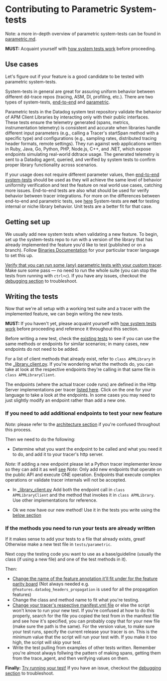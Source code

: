# Contributing to Parametric System-tests

Note: a more in-depth overview of parametric system-tests can be found in [parametric.md](parametric.md).

**MUST:** Acquaint yourself with [how system tests work](parametric.md#architecture-how-system-tests-work) before proceeding.

## Use cases

Let's figure out if your feature is a good candidate to be tested with parametric system-tests.

System-tests in general are great for assuring uniform behavior between different dd-trace repos (tracing, ASM, DI, profiling, etc.). There are two types of system-tests, [end-to-end](/docs/README.md) and [parametric](/docs/scenarios/parametric.md).

Parametric tests in the Datadog system test repository validate the behavior of APM Client Libraries by interacting only with their public interfaces. These tests ensure the telemetry generated (spans, metrics, instrumentation telemetry) is consistent and accurate when libraries handle different input parameters (e.g., calling a Tracer's startSpan method with a specific type) and configurations (e.g., sampling rates, distributed tracing header formats, remote settings). They run against web applications written in Ruby, Java, Go, Python, PHP, Node.js, C++, and .NET, which expose endpoints simulating real-world ddtrace usage. The generated telemetry is sent to a Datadog agent, queried, and verified by system tests to confirm proper library functionality across scenarios.

If your usage does not require different parameter values, then [end-to-end system-tests](/docs/README.md) should be used as they will achieve the same level of behavior uniformity verification and test the feature on real world use cases, catching more issues. End-to-end tests are also what should be used for verify behavior between tracer integrations.
For more on the differences between end-to-end and parametric tests, see [here](/docs/scenarios/README.md#scenarios)
System-tests are **not** for testing internal or niche library behavior. Unit tests are a better fit for that case.

## Getting set up

We usually add new system tests when validating a new feature. To begin, set up the system-tests repo to run with a version of the library that has already implemented the feature you'd like to test (published or on a branch).
Follow [Binaries Documentation](../execute/binaries.md) for your particular tracer language to set this up.

[Verify that you can run some (any) parametric tests with your custom tracer](parametric.md#running-the-tests). Make sure some pass — no need to run the whole suite (you can stop the tests from running with `ctrl+c`). If you have any issues, checkout the [debugging section](parametric.md#debugging) to troubleshoot.

## Writing the tests

Now that we're all setup with a working test suite and a tracer with the implemented feature, we can begin writing the new tests.

**MUST:** If you haven't yet, please acquaint yourself with [how system tests work](parametric.md#architecture-how-system-tests-work) before proceeding and reference it throughout this section.

Before writing a new test, check the [existing tests](/tests/parametric) to see if you can use the same methods or endpoints for similar scenarios; in many cases, new endpoints do not need to be added.

For a list of client methods that already exist, refer to `class APMLibrary` in the [_library_client.py](/utils/parametric/_library_client.py). If you're wondering what the methods do, you can take at look at the respective endpoints they're calling in that same file in `class APMLibraryClient`.

The endpoints (where the actual tracer code runs) are defined in the Http Server implementations per tracer [listed here](parametric.md#http-server-implementations). Click on the one for your language to take a look at the endpoints. In some cases you may need to just slightly modify an endpoint rather than add a new one.

### If you need to add additional endpoints to test your new feature

*Note:* please refer to the [architecture section](parametric.md#architecture-how-system-tests-work) if you're confused throughout this process.

Then we need to do the following:

* Determine what you want the endpoint to be called and what you need it to do, and add it to your tracer's http server.

*Note:* If adding a new endpoint please let a Python tracer implementer know so they can add it as well [see](parametric.md#shared-interface)
*Note*: Only add new endpoints that operate on the public API and execute ONE operation. Endpoints that execute complex operations or validate tracer internals will not be accepted.
* In [_library_client.py](/utils/parametric/_library_client.py) Add both the endpoint call in `class APMLibraryClient` and the method that invokes it in `class APMLibrary`. Use other implementations for reference.

* Ok we now have our new method! Use it in the tests you write using the [below section](#if-the-methods-you-need-to-run-your-tests-are-already-written)

### If the methods you need to run your tests are already written

If it makes sense to add your tests to a file that already exists, great! Otherwise make a new test file in `tests/parametric`.

Next copy the testing code you want to use as a base/guideline (usually the class (if using a new file) and one of the test methods in it).

Then:

* [Change the name of the feature annotation it'll fit under for the feature parity board](/docs/edit/features.md) (Not always needed e.g. `@features.datadog_headers_propagation` is used for all the propagation features)
* Change the class and method name to fit what you're testing.
* [Change your tracer's respective manifest.yml file](/docs/edit/manifest.md) or else the script won't know to run your new test. If you're confused at how to do this properly, search for the file you copied the test from in the manifest file and see how it's specified, you can probably copy that for your new file (make sure the path is the same).
For the version value, to make sure your test runs, specify the current release your tracer is on. This is the minimum value that the script will run your test with. If you make it too high, the script will skip your test.
* Write the test pulling from examples of other tests written. Remember you're almost always follwing the pattern of making spans, getting them from the trace_agent, and then verifying values on them.

**Finally:**
[Try running your test!](parametric.md#running-the-tests)
If you have an issue, checkout the [debugging section](parametric.md#debugging) to troubleshoot.
